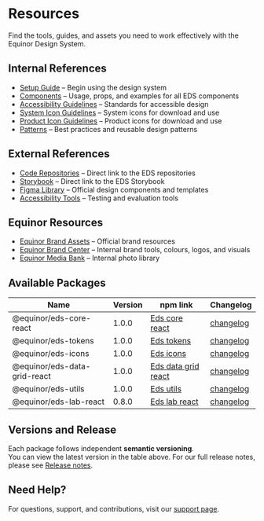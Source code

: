 # Resources

Find the tools, guides, and assets you need to work effectively with the Equinor Design System.

## Internal References

- [Setup Guide](../about/getting-started/getting_started.md) – Begin using the design system
- [Components](../components/components.md) – Usage, props, and examples for all EDS components
- [Accessibility Guidelines](../foundation/accessibility.md) – Standards for accessible design
- [System Icon Guidelines](../foundation/assets/system_icons.md) – System icons for download and use
- [Product Icon Guidelines](../foundation/assets/product_icons.md) – Product icons for download and use
- [Patterns](../foundation/patterns.md) – Best practices and reusable design patterns

## External References

- [Code Repositories](https://github.com/equinor/design-system/) – Direct link to the EDS repositories
- [Storybook](https://storybook.eds.equinor.com) – Direct link to the EDS Storybook
- [Figma Library](https://www.figma.com/) – Official design components and templates
- [Accessibility Tools](https://www.w3.org/WAI/test-evaluate/) – Testing and evaluation tools

## Equinor Resources

- [Equinor Brand Assets](https://www.equinor.com/about-us/our-brand) – Official brand resources
- [Equinor Brand Center](https://communicationtoolbox.equinor.com/point/en/equinor/) – Internal brand tools, colours, logos, and visuals
- [Equinor Media Bank](https://equinor.fotoware.cloud/fotoweb/) – Internal photo library

## Available Packages

| Name                         | Version | npm link                                                                          | Changelog                                                                                                    |
| ---------------------------- | ------- | --------------------------------------------------------------------------------- | ------------------------------------------------------------------------------------------------------------ |
| @equinor/eds-core-react      | 1.0.0   | [Eds core react](https://www.npmjs.com/package/@equinor/eds-core-react)           | [changelog](https://github.com/equinor/design-system/blob/develop/packages/eds-core-react/CHANGELOG.md)      |
| @equinor/eds-tokens          | 1.0.0   | [Eds tokens](https://www.npmjs.com/package/@equinor/eds-tokens)                   | [changelog](https://github.com/equinor/design-system/blob/develop/packages/eds-tokens/CHANGELOG.md)          |
| @equinor/eds-icons           | 1.0.0   | [Eds icons](https://www.npmjs.com/package/@equinor/eds-icons)                     | [changelog](https://github.com/equinor/design-system/blob/develop/packages/eds-icons/CHANGELOG.md)           |
| @equinor/eds-data-grid-react | 1.0.0   | [Eds data grid react](https://www.npmjs.com/package/@equinor/eds-data-grid-react) | [changelog](https://github.com/equinor/design-system/blob/develop/packages/eds-data-grid-react/CHANGELOG.md) |
| @equinor/eds-utils           | 1.0.0   | [Eds utils](https://www.npmjs.com/package/@equinor/eds-utils)                     | [changelog](https://github.com/equinor/design-system/blob/develop/packages/eds-utils/CHANGELOG.md)           |
| @equinor/eds-lab-react       | 0.8.0   | [Eds lab react](https://www.npmjs.com/package/@equinor/eds-lab-react)             | [changelog](https://github.com/equinor/design-system/blob/develop/packages/eds-lab-react/CHANGELOG.md)       |

## Versions and Release

Each package follows independent **semantic versioning**.  
You can view the latest version in the table above. For our full release notes, please see [Release notes](https://github.com/equinor/design-system/releases).

## Need Help?

For questions, support, and contributions, visit our [support page](../support/support.md).
